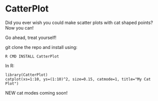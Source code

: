 # CatterPlot
Did you ever wish you could make scatter plots with cat shaped points?  Now you can!

Go ahead, treat yourself!

git clone the repo and install using: 

```
R CMD INSTALL CatterPlot
```

In R:

```
library(CatterPlot)
catplot(xs=1:10, ys=(1:10)^2, size=0.15, catmode=1, title="My Cat Plot")
```

NEW cat modes coming soon!
